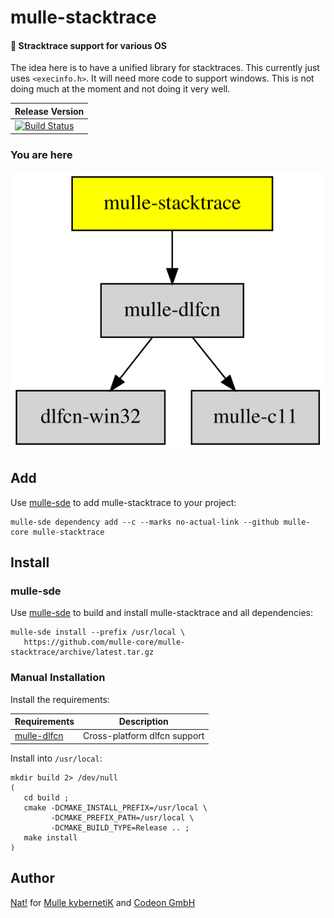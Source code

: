 # mulle-stacktrace

#### 👣 Stracktrace support for various OS

The idea here is to have a unified library for stacktraces.
This currently just uses `<execinfo.h>`. It will need more code to support
windows. This is not doing much at the moment and not doing it very well.


| Release Version
|-----------------------------------
[![Build Status](https://travis-ci.org/mulle-core/mulle-stacktrace.svg?branch=release)](https://travis-ci.org/mulle-core/mulle-stacktrace) | ![Mulle kybernetiK tag](https://img.shields.io/github/tag/mulle-core/mulle-stacktrace.svg?branch=release) [![Build Status](https://travis-ci.org/mulle-core/mulle-stacktrace.svg?branch=release)](https://travis-ci.org/mulle-core/mulle-stacktrace)


### You are here

![Overview](overview.dot.svg)


## Add

Use [mulle-sde](//github.com/mulle-sde) to add mulle-stacktrace to your project:

```
mulle-sde dependency add --c --marks no-actual-link --github mulle-core mulle-stacktrace
```

## Install

### mulle-sde

Use [mulle-sde](//github.com/mulle-sde) to build and install mulle-stacktrace and all dependencies:

```
mulle-sde install --prefix /usr/local \
   https://github.com/mulle-core/mulle-stacktrace/archive/latest.tar.gz
```

### Manual Installation


Install the requirements:

Requirements                                                 | Description
-------------------------------------------------------------|-----------------------
[mulle-dlfcn](//github.com/mulle-core/mulle-atexit)          | Cross-platform dlfcn support


Install into `/usr/local`:

```
mkdir build 2> /dev/null
(
   cd build ;
   cmake -DCMAKE_INSTALL_PREFIX=/usr/local \
         -DCMAKE_PREFIX_PATH=/usr/local \
         -DCMAKE_BUILD_TYPE=Release .. ;
   make install
)
```


## Author

[Nat!](//www.mulle-kybernetik.com/weblog) for
[Mulle kybernetiK](//www.mulle-kybernetik.com) and
[Codeon GmbH](//www.codeon.de)
